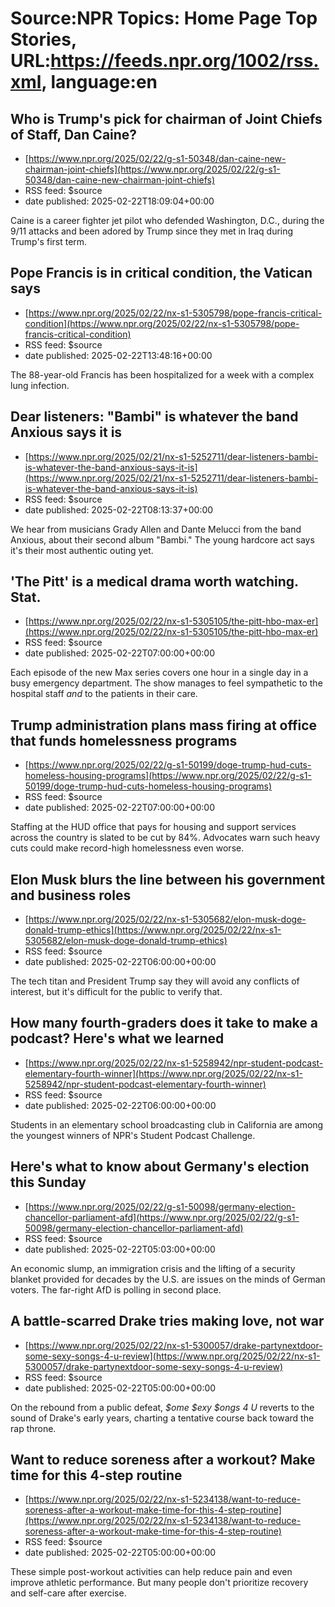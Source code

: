 # Source:NPR Topics: Home Page Top Stories, URL:https://feeds.npr.org/1002/rss.xml, language:en

## Who is Trump's pick for chairman of Joint Chiefs of Staff, Dan Caine?
 - [https://www.npr.org/2025/02/22/g-s1-50348/dan-caine-new-chairman-joint-chiefs](https://www.npr.org/2025/02/22/g-s1-50348/dan-caine-new-chairman-joint-chiefs)
 - RSS feed: $source
 - date published: 2025-02-22T18:09:04+00:00

Caine is a career fighter jet pilot who defended Washington, D.C., during the 9/11 attacks and been adored by Trump since they met in Iraq during Trump's first term.

## Pope Francis is in critical condition, the Vatican says
 - [https://www.npr.org/2025/02/22/nx-s1-5305798/pope-francis-critical-condition](https://www.npr.org/2025/02/22/nx-s1-5305798/pope-francis-critical-condition)
 - RSS feed: $source
 - date published: 2025-02-22T13:48:16+00:00

The 88-year-old Francis has been hospitalized for a week with a complex lung infection.

## Dear listeners: "Bambi" is whatever the band Anxious says it is
 - [https://www.npr.org/2025/02/21/nx-s1-5252711/dear-listeners-bambi-is-whatever-the-band-anxious-says-it-is](https://www.npr.org/2025/02/21/nx-s1-5252711/dear-listeners-bambi-is-whatever-the-band-anxious-says-it-is)
 - RSS feed: $source
 - date published: 2025-02-22T08:13:37+00:00

We hear from musicians Grady Allen and Dante Melucci from the band Anxious, about their second album "Bambi." The young hardcore act says it's their most authentic outing yet.

## 'The Pitt' is a medical drama worth watching. Stat.
 - [https://www.npr.org/2025/02/22/nx-s1-5305105/the-pitt-hbo-max-er](https://www.npr.org/2025/02/22/nx-s1-5305105/the-pitt-hbo-max-er)
 - RSS feed: $source
 - date published: 2025-02-22T07:00:00+00:00

Each episode of the new Max series covers one hour in a single day in a busy emergency department. The show manages to feel sympathetic to the hospital staff <em>and</em> to the patients in their care.

## Trump administration plans mass firing at office that funds homelessness programs
 - [https://www.npr.org/2025/02/22/g-s1-50199/doge-trump-hud-cuts-homeless-housing-programs](https://www.npr.org/2025/02/22/g-s1-50199/doge-trump-hud-cuts-homeless-housing-programs)
 - RSS feed: $source
 - date published: 2025-02-22T07:00:00+00:00

Staffing at the HUD office that pays for housing and support services across the country is slated to be cut by 84%. Advocates warn such heavy cuts could make record-high homelessness even worse.

## Elon Musk blurs the line between his government and business roles
 - [https://www.npr.org/2025/02/22/nx-s1-5305682/elon-musk-doge-donald-trump-ethics](https://www.npr.org/2025/02/22/nx-s1-5305682/elon-musk-doge-donald-trump-ethics)
 - RSS feed: $source
 - date published: 2025-02-22T06:00:00+00:00

The tech titan and President Trump say they will avoid any conflicts of interest, but it's difficult for the public to verify that.

## How many fourth-graders does it take to make a podcast? Here's what we learned
 - [https://www.npr.org/2025/02/22/nx-s1-5258942/npr-student-podcast-elementary-fourth-winner](https://www.npr.org/2025/02/22/nx-s1-5258942/npr-student-podcast-elementary-fourth-winner)
 - RSS feed: $source
 - date published: 2025-02-22T06:00:00+00:00

Students in an elementary school broadcasting club in California are among the youngest winners of NPR's Student Podcast Challenge.

## Here's what to know about Germany's election this Sunday
 - [https://www.npr.org/2025/02/22/g-s1-50098/germany-election-chancellor-parliament-afd](https://www.npr.org/2025/02/22/g-s1-50098/germany-election-chancellor-parliament-afd)
 - RSS feed: $source
 - date published: 2025-02-22T05:03:00+00:00

An economic slump, an immigration crisis and the lifting of a security blanket provided for decades by the U.S. are issues on the minds of German voters. The far-right AfD is polling in second place.

## A battle-scarred Drake tries making love, not war
 - [https://www.npr.org/2025/02/22/nx-s1-5300057/drake-partynextdoor-some-sexy-songs-4-u-review](https://www.npr.org/2025/02/22/nx-s1-5300057/drake-partynextdoor-some-sexy-songs-4-u-review)
 - RSS feed: $source
 - date published: 2025-02-22T05:00:00+00:00

On the rebound from a public defeat, <em>$ome $exy $ongs 4 U</em> reverts to the sound of Drake's early years, charting a tentative course back toward the rap throne.

## Want to reduce soreness after a workout? Make time for this 4-step routine
 - [https://www.npr.org/2025/02/22/nx-s1-5234138/want-to-reduce-soreness-after-a-workout-make-time-for-this-4-step-routine](https://www.npr.org/2025/02/22/nx-s1-5234138/want-to-reduce-soreness-after-a-workout-make-time-for-this-4-step-routine)
 - RSS feed: $source
 - date published: 2025-02-22T05:00:00+00:00

These simple post-workout activities can help reduce pain and even improve athletic performance. But many people don't prioritize recovery and self-care after exercise.

